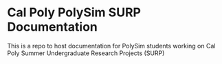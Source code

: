 # Cal Poly PolySim SURP Documentation
This is a repo to host documentation for PolySim students working on Cal Poly Summer Undergraduate Research Projects (SURP)
